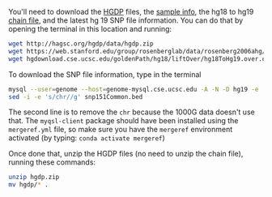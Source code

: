 You'll need to download the [HGDP](http://hagsc.org/hgdp/files.html) files, the [sample info](https://web.stanford.edu/group/rosenberglab/data/rosenberg2006ahg/SampleInformation.txt), the hg18 to hg19 [chain file](hgdownload.cse.ucsc.edu/goldenPath/hg18/liftOver/hg18ToHg19.over.chain.gz), and the latest hg 19 SNP file information.
You can do that by opening the terminal in this location and running:

```bash
wget http://hagsc.org/hgdp/data/hgdp.zip
wget https://web.stanford.edu/group/rosenberglab/data/rosenberg2006ahg/SampleInformation.txt
wget hgdownload.cse.ucsc.edu/goldenPath/hg18/liftOver/hg18ToHg19.over.chain.gz
```

To download the SNP file information, type in the terminal

```bash
mysql --user=genome --host=genome-mysql.cse.ucsc.edu -A -N -D hg19 -e 'SELECT chrom, chromStart, chromEnd, name FROM snp151Common' > snp151Common.bed
sed -i -e 's/chr//g' snp151Common.bed
```

The second line is to remove the `chr` because the 1000G data doesn't use that.
The `myqsl-client` package should have been installed using the `mergeref.yml` file, so make sure you have the `mergeref` environment activated (by typing: `conda activate mergeref`)

Once done that, unzip the HGDP files (no need to unzip the chain file), running these commands:

```bash
unzip hgdp.zip
mv hgdp/* .
```
